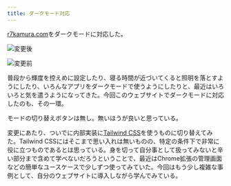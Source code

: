 ```yaml
---
title: ダークモード対応
---
```

[r7kamura.com](https://r7kamura.com/)をダークモードに対応した。

![](https://lh4.googleusercontent.com/Ym4DjS65foO2ew5JWIGkFldf-6y4702nZljx1y1lhym8t9qqrXA7rSW1ciYViOTTNzIBKa9oVz-tL0uLjVu7GRy1XJmXBzTLM5FIxV-zV6BheDsqQV8ijWvZ9zP1pjg5BOKLEwGjEl_Iso3UOMd34k1uf_DY4w8av5tdfdLjcRQNGf5lO_Aao5_kgwCl "変更後")

![](https://lh3.googleusercontent.com/u5U1ulzsBb65Fc5R1hKbZjUUScmMDom6ipgLpB8HH2zjTwSzvgCTJyIa9Jwjxx9sm-rvGy_rLnA3UaLtuxgxtZM91OI1FTM3txHz6WlXRWPofzseVBG4EEDLEhxgOw8qr1cNbxlML_H6twLNGoEcuCGiGhYlJfZr4y8V6p2vBs1n8LAy4Ypk1TUJT4IG "変更前")

普段から輝度を控えめに設定したり、寝る時間が近づいてくると照明を落とすようにしたり、いろんなアプリをダークモードで使うようにしたりと、最近はいろいろと気を遣うようになってきた。今回このウェブサイトでダークモードに対応したのも、その一環。

モードの切り替えボタンは無し。無いほうが良いと思っている。

変更にあたり、ついでに内部実装に[Tailwind CSS](https://tailwindcss.com/)を使うものに切り替えてみた。Tailwind CSSにはそこまで思い入れは無いものの、特定の条件下で非常に役に立つものであるとは思っている。身を切って自分事として扱ってみないと辛い部分まで含めて学べないだろうということで、最近はChrome拡張の管理画面などの簡単なユースケースで少しずつ使ってみていた。今回はもう少し複雑な事例として、自分のウェブサイトに導入しながら学んでみている。
